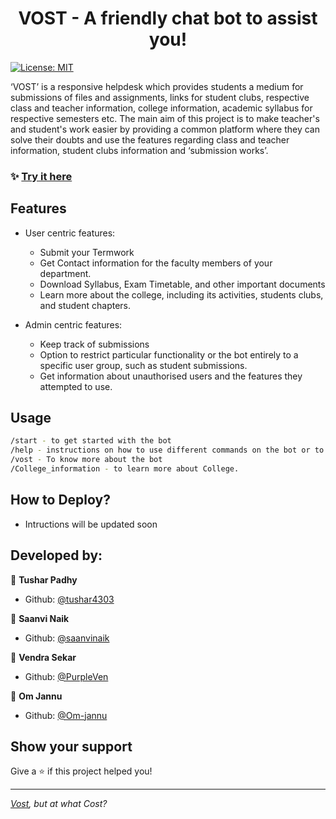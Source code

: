 <h1 align="center">VOST - A friendly chat bot to assist you!</h1>
<p>
  <a href="#" target="_blank">
    <img alt="License: MIT" src="https://img.shields.io/badge/License-MIT-yellow.svg" />
  </a>
</p>

 ‘VOST’ is a responsive helpdesk which provides students a medium for submissions of files and assignments, links for student clubs, respective class and teacher information, college information, academic syllabus for respective semesters etc. 
  The main aim of this project is to make teacher's and student's work easier by providing a common platform where they can solve their doubts and use the features regarding class and teacher information, student clubs information and ‘submission works’. 

### ✨ [Try it here](https://t.me/Beyondlens_bot/)

## Features
- User centric features:
  - Submit your Termwork 
  - Get Contact information for the faculty members of your department. 
  - Download Syllabus, Exam Timetable, and other important documents
  - Learn more about the college, including its activities, students clubs, and student chapters. 
  
- Admin centric features:
  - Keep track of submissions 
  - Option to restrict particular functionality or the bot entirely to a specific user group, such as student submissions.
  - Get information about unauthorised users and the features they attempted to use. 

## Usage

```sh
/start - to get started with the bot
/help - instructions on how to use different commands on the bot or to report an issue
/vost - To know more about the bot
/College_information - to learn more about College.

```
## How to Deploy?
- Intructions will be updated soon
## Developed by:

👤 **Tushar Padhy**

* Github: [@tushar4303](https://github.com/tushar4303)

👤 **Saanvi Naik**

* Github: [@saanvinaik](https://github.com/saanvinaik)

👤 **Vendra Sekar**

* Github: [@PurpleVen](https://github.com/PurpleVen)

👤 **Om Jannu**

* Github: [@Om-jannu](https://github.com/Om-jannu)

## Show your support

Give a ⭐️ if this project helped you!

***
_[Vost](https://t.me/Beyondlens_bot/), but at what Cost?_
